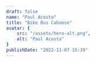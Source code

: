 ```yaml
---
draft: false
name: "Paul Acosta"
title: "Bike Bus Caboose"
avatar: {
    src: "/assets/hero-alt.png",
    alt: "Paul Acosta"
}
publishDate: "2022-11-07 15:39"
---
```

